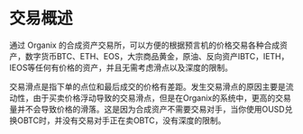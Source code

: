 # 交易概述

通过 Organix 的合成资产交易所，可以方便的根据预言机的价格交易各种合成资产，数字货币BTC、ETH、EOS，大宗商品黄金，原油、反向资产IBTC，IETH，IEOS等任何有价格的资产，并且无需考虑滑点以及深度的限制。

交易滑点是指下单的点位和最后成交的价格有差距。发生交易滑点的原因主要是流动性，由于买卖价格浮动导致的交易滑点，但是在Organix的系统中，更高的交易量并不会导致价格的滑落。这是因为合成资产不需要交易对手，当你使用OUSD兑换OBTC时，并没有交易对手正在卖OBTC，没有深度的限制。

